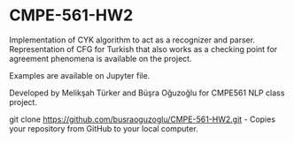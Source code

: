 # CMPE-561-HW2

Implementation of CYK algorithm to act as a recognizer and parser. Representation of CFG for Turkish that also works as a checking point for agreement phenomena is available on the project.

Examples are available on Jupyter file.

Developed by Melikşah Türker and Büşra Oğuzoğlu for CMPE561 NLP class project.


git clone https://github.com/busraoguzoglu/CMPE-561-HW2.git - Copies your repository from GitHub to your local computer.
